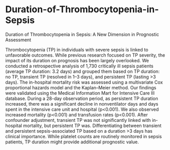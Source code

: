 # Duration-of-Thrombocytopenia-in-Sepsis
Duration of Thrombocytopenia in Sepsis: A New Dimension in Prognostic Assessment

Thrombocytopenia (TP) in individuals with severe sepsis is linked to unfavorable outcomes. While previous research focused on TP severity, the impact of its duration on prognosis has been largely overlooked. We conducted a retrospective analysis of 1,730 critically ill sepsis patients (average TP duration: 3.2 days) and grouped them based on TP duration: no TP, transient TP (resolved in 1–3 days), and persistent TP (lasting >3 days). The in-hospital mortality risk was assessed using a multivariate Cox proportional hazards model and the Kaplan–Meier method. Our findings were validated using the Medical Information Mart for Intensive Care III database.  During a 28-day observation period, as persistent TP duration increased, there was a significant decline in nonventilator days and days spent in the intensive care unit and hospital (p<0.001). We also observed increased mortality (p<0.001) and transfusion rates (p<0.001). After confounder adjustment, transient TP was not significantly linked with in-hospital mortality, but persistent TP was. Differentiating between transient and persistent sepsis-associated TP based on a duration >3 days has clinical importance. While platelet counts are routinely monitored in sepsis patients, TP duration might provide additional prognostic value.
